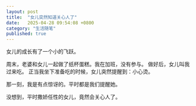 ```yaml
---
layout: post
title:  "女儿突然知道关心人了"
date:   2025-04-28 09:54:08 +0800
category: "生活随笔"
published: true
---
```


女儿的成长有了一个小的飞跃。

<!--more-->

周末，老婆和女儿一起做了纸杯蛋糕。我在加班，没有参与。
做好后，女儿叫我过来吃。
正当我坐下准备吃的时候，女儿突然提醒到：小心烫。

那一刻，我是有点惊讶的。平时都是我们提醒她。

没想到，平时撒娇任性的女儿，竟然会关心人了。








